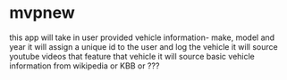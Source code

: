 # mvpnew
this app will take in user provided vehicle information-
make, model and year
it will assign a unique id to the user and log the vehicle
it will source youtube videos that feature that vehicle
it will source basic vehicle information from wikipedia or KBB or ???

